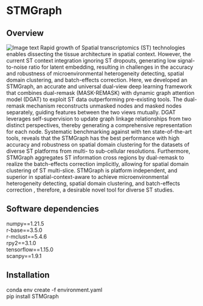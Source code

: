 # STMGraph

## Overview
 ![Image text](https://github.com/binbin-coder/SpatialG/blob/main/overview.jpg)
    Rapid growth of Spatial transcriptomics (ST) technologies enables dissecting the tissue architecture in spatial context. However, the current ST context integration ignoring ST dropouts, generating low signal-to-noise ratio for latent embedding, resulting in challenges in the accuracy and robustness of microenvironmental heterogeneity detecting, spatial domain clustering, and batch-effects correction. Here, we developed an STMGraph, an accurate and universal dual-view deep learning framework that combines dual-remask (MASK-REMASK) with dynamic graph attention model (DGAT) to exploit ST data outperforming pre-existing tools. The dual-remask mechanism reconstructs unmasked nodes and masked nodes separately, guiding features between the two views mutually. DGAT leverages self-supervision to update graph linkage relationships from two distinct perspectives, thereby generating a comprehensive representation for each node. Systematic benchmarking against with ten state-of-the-art tools, reveals that the STMGraph has the best performance with high accuracy and robustness on spatial domain clustering for the datasets of diverse ST platforms from multi- to sub-cellular resolutions. Furthermore, STMGraph aggregates ST information cross regions by dual-remask to realize the batch-effects correction implicitly, allowing for spatial domain clustering of ST multi-slice. STMGraph is platform independent, and superior in spatial-context-aware to achieve microenvironmental heterogeneity detecting, spatial domain clustering, and batch-effects correction , therefore, a desirable novel tool for diverse ST studies.

## Software dependencies
numpy==1.21.5  
r-base==3.5.0  
r-mclust==5.4.6  
rpy2==3.1.0  
tensorflow==1.15.0  
scanpy==1.9.1

## Installation
conda env create -f environment.yaml  
pip install STMGraph

